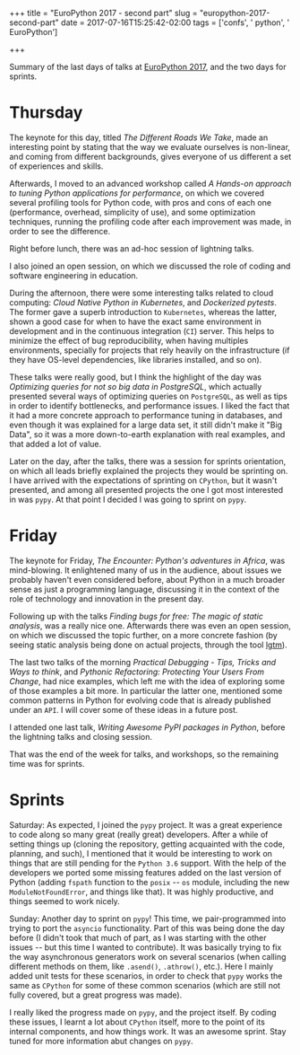 +++
title = "EuroPython 2017 - second part"
slug = "europython-2017-second-part"
date = 2017-07-16T15:25:42-02:00
tags = ['confs', ' python', ' EuroPython']

+++

Summary of the last days of talks at [EuroPython
2017](https://ep2017.europython.eu/p3/schedule/ep2017/), and the two
days for sprints.

# Thursday

The keynote for this day, titled *The Different Roads We Take*, made an
interesting point by stating that the way we evaluate ourselves is
non-linear, and coming from different backgrounds, gives everyone of us
different a set of experiences and skills.

Afterwards, I moved to an advanced workshop called *A Hands-on approach
to tuning Python applications for performance*, on which we covered
several profiling tools for Python code, with pros and cons of each one
(performance, overhead, simplicity of use), and some optimization
techniques, running the profiling code after each improvement was made,
in order to see the difference.

Right before lunch, there was an ad-hoc session of lightning talks.

I also joined an open session, on which we discussed the role of coding
and software engineering in education.

During the afternoon, there were some interesting talks related to cloud
computing: *Cloud Native Python in Kubernetes*, and *Dockerized
pytests*. The former gave a superb introduction to `Kubernetes`, whereas
the latter, shown a good case for when to have the exact same
environment in development and in the continuous integration (`CI`)
server. This helps to minimize the effect of bug reproducibility, when
having multiples environments, specially for projects that rely heavily
on the infrastructure (if they have OS-level dependencies, like
libraries installed, and so on).

These talks were really good, but I think the highlight of the day was
*Optimizing queries for not so big data in PostgreSQL*, which actually
presented several ways of optimizing queries on `PostgreSQL`, as well as
tips in order to identify bottlenecks, and performance issues. I liked
the fact that it had a more concrete approach to performance tuning in
databases, and even though it was explained for a large data set, it
still didn\'t make it \"Big Data\", so it was a more down-to-earth
explanation with real examples, and that added a lot of value.

Later on the day, after the talks, there was a session for sprints
orientation, on which all leads briefly explained the projects they
would be sprinting on. I have arrived with the expectations of sprinting
on `CPython`, but it wasn\'t presented, and among all presented projects
the one I got most interested in was `pypy`. At that point I decided I
was going to sprint on `pypy`.

# Friday

The keynote for Friday, *The Encounter: Python's adventures in Africa*,
was mind-blowing. It enlightened many of us in the audience, about
issues we probably haven\'t even considered before, about Python in a
much broader sense as just a programming language, discussing it in the
context of the role of technology and innovation in the present day.

Following up with the talks *Finding bugs for free: The magic of static
analysis*, was a really nice one. Afterwards there was even an open
session, on which we discussed the topic further, on a more concrete
fashion (by seeing static analysis being done on actual projects,
through the tool [lgtm](https://lgtm.com)).

The last two talks of the morning *Practical Debugging - Tips, Tricks
and Ways to think*, and *Pythonic Refactoring: Protecting Your Users
From Change*, had nice examples, which left me with the idea of
exploring some of those examples a bit more. In particular the latter
one, mentioned some common patterns in Python for evolving code that is
already published under an `API`. I will cover some of these ideas in a
future post.

I attended one last talk, *Writing Awesome PyPI packages in Python*,
before the lightning talks and closing session.

That was the end of the week for talks, and workshops, so the remaining
time was for sprints.

# Sprints

Saturday: As expected, I joined the `pypy` project. It was a great
experience to code along so many great (really great) developers. After
a while of setting things up (cloning the repository, getting acquainted
with the code, planning, and such), I mentioned that it would be
interesting to work on things that are still pending for the
`Python 3.6` support. With the help of the developers we ported some
missing features added on the last version of Python (adding `fspath`
function to the `posix` \-- `os` module, including the new
`ModuleNotFoundError`, and things like that). It was highly productive,
and things seemed to work nicely.

Sunday: Another day to sprint on `pypy`! This time, we pair-programmed
into trying to port the `asyncio` functionality. Part of this was being
done the day before (I didn\'t took that much of part, as I was starting
with the other issues \-- but this time I wanted to contribute). It was
basically trying to fix the way asynchronous generators work on several
scenarios (when calling different methods on them, like `.asend()`,
`.athrow()`, etc.). Here I mainly added unit tests for these scenarios,
in order to check that `pypy` works the same as `CPython` for some of
these common scenarios (which are still not fully covered, but a great
progress was made).

I really liked the progress made on `pypy`, and the project itself. By
coding these issues, I learnt a lot about `CPython` itself, more to the
point of its internal components, and how things work. It was an awesome
sprint. Stay tuned for more information abut changes on `pypy`.
